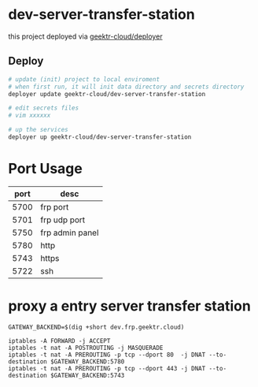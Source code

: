 # dev-server-transfer-station

this project deployed via [geektr-cloud/deployer](https://github.com/geektr-cloud/deployer)

## Deploy

```bash
# update (init) project to local enviroment
# when first run, it will init data directory and secrets directory
deployer update geektr-cloud/dev-server-transfer-station

# edit secrets files
# vim xxxxxx

# up the services
deployer up geektr-cloud/dev-server-transfer-station
```

# Port Usage

port|desc
-|-
5700|frp port
5701|frp udp port
5750|frp admin panel
5780|http
5743|https
5722|ssh

# proxy a entry server transfer station

```
GATEWAY_BACKEND=$(dig +short dev.frp.geektr.cloud)

iptables -A FORWARD -j ACCEPT
iptables -t nat -A POSTROUTING -j MASQUERADE
iptables -t nat -A PREROUTING -p tcp --dport 80  -j DNAT --to-destination $GATEWAY_BACKEND:5780
iptables -t nat -A PREROUTING -p tcp --dport 443 -j DNAT --to-destination $GATEWAY_BACKEND:5743
```